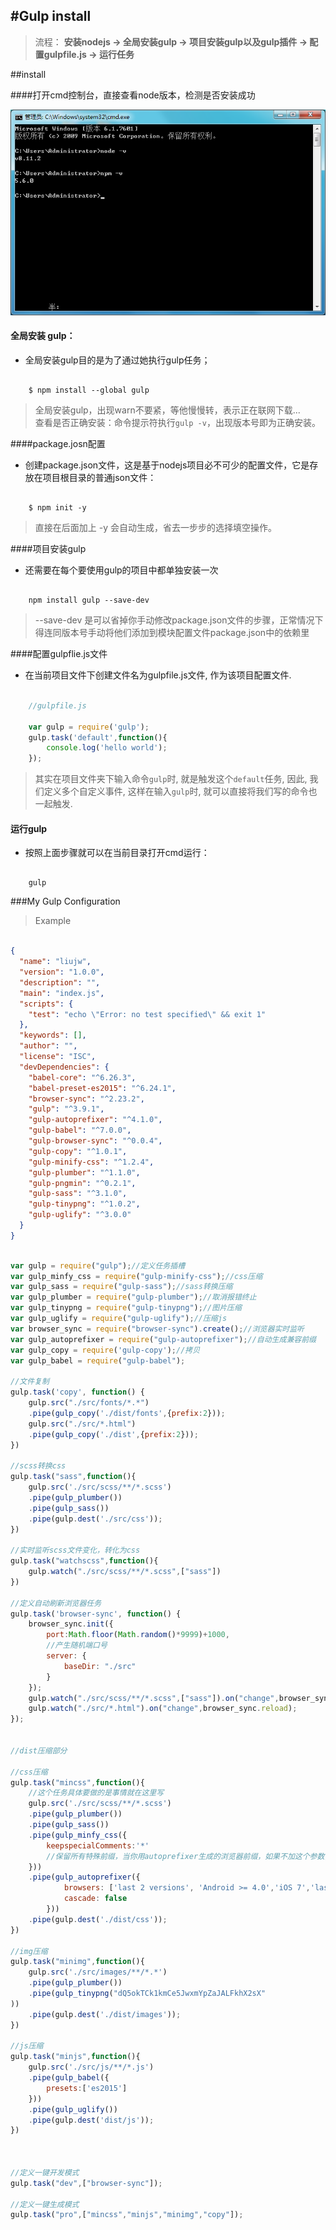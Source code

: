#Gulp install
----------
>流程： **安装nodejs -> 全局安装gulp -> 项目安装gulp以及gulp插件 -> 配置gulpfile.js -> 运行任务**

##install


####打开cmd控制台，直接查看node版本，检测是否安装成功

![node_v](../assets/images/node_v.png)

#### 全局安装 gulp：

* 全局安装gulp目的是为了通过她执行gulp任务；   

```

    $ npm install --global gulp

```
>全局安装gulp，出现warn不要紧，等他慢慢转，表示正在联网下载...   
>查看是否正确安装：命令提示符执行`gulp -v`，出现版本号即为正确安装。   

####package.josn配置

* 创建package.json文件，这是基于nodejs项目必不可少的配置文件，它是存放在项目根目录的普通json文件：

```

    $ npm init -y

```

>直接在后面加上 -y 会自动生成，省去一步步的选择填空操作。   


####项目安装gulp

* 还需要在每个要使用gulp的项目中都单独安装一次

```

    npm install gulp --save-dev

```

>--save-dev 是可以省掉你手动修改package.json文件的步骤，正常情况下得连同版本号手动将他们添加到模块配置文件package.json中的依赖里

####配置gulpflie.js文件

* 在当前项目文件下创建文件名为gulpfile.js文件, 作为该项目配置文件.

```js

    //gulpfile.js

    var gulp = require('gulp');
    gulp.task('default',function(){
        console.log('hello world');
    });

```
>其实在项目文件夹下输入命令`gulp`时, 就是触发这个`default`任务, 因此, 我们定义多个自定义事件, 这样在输入`gulp`时, 就可以直接将我们写的命令也一起触发.   

#### 运行gulp

* 按照上面步骤就可以在当前目录打开cmd运行：


```

    gulp

```


###My Gulp Configuration

>Example

```json

{
  "name": "liujw",
  "version": "1.0.0",
  "description": "",
  "main": "index.js",
  "scripts": {
    "test": "echo \"Error: no test specified\" && exit 1"
  },
  "keywords": [],
  "author": "",
  "license": "ISC",
  "devDependencies": {
    "babel-core": "^6.26.3",
    "babel-preset-es2015": "^6.24.1",
    "browser-sync": "^2.23.2",
    "gulp": "^3.9.1",
    "gulp-autoprefixer": "^4.1.0",
    "gulp-babel": "^7.0.0",
    "gulp-browser-sync": "^0.0.4",
    "gulp-copy": "^1.0.1",
    "gulp-minify-css": "^1.2.4",
    "gulp-plumber": "^1.1.0",
    "gulp-pngmin": "^0.2.1",
    "gulp-sass": "^3.1.0",
    "gulp-tinypng": "^1.0.2",
    "gulp-uglify": "^3.0.0"
  }
}


```



```javascript

var gulp = require("gulp");//定义任务插槽
var gulp_minfy_css = require("gulp-minify-css");//css压缩
var gulp_sass = require("gulp-sass");//sass转换压缩
var gulp_plumber = require("gulp-plumber");//取消报错终止
var gulp_tinypng = require("gulp-tinypng");//图片压缩
var gulp_uglify = require("gulp-uglify");//压缩js
var browser_sync = require("browser-sync").create();//浏览器实时监听
var gulp_autoprefixer = require("gulp-autoprefixer");//自动生成兼容前缀
var gulp_copy = require('gulp-copy');//拷贝
var gulp_babel = require("gulp-babel");

//文件复制
gulp.task('copy', function() {
    gulp.src("./src/fonts/*.*")
    .pipe(gulp_copy('./dist/fonts',{prefix:2}));
    gulp.src("./src/*.html")
    .pipe(gulp_copy('./dist',{prefix:2}));
})

//scss转换css
gulp.task("sass",function(){
	gulp.src('./src/scss/**/*.scss')
	.pipe(gulp_plumber())
	.pipe(gulp_sass())
	.pipe(gulp.dest('./src/css'));
})

//实时监听scss文件变化，转化为css
gulp.task("watchscss",function(){
	gulp.watch("./src/scss/**/*.scss",["sass"])
})

//定义自动刷新浏览器任务
gulp.task('browser-sync', function() {
    browser_sync.init({
    	port:Math.floor(Math.random()*9999)+1000,
    	//产生随机端口号
        server: {
            baseDir: "./src"
        }
    });
    gulp.watch("./src/scss/**/*.scss",["sass"]).on("change",browser_sync.reload)
    gulp.watch("./src/*.html").on("change",browser_sync.reload);
});


//dist压缩部分

//css压缩
gulp.task("mincss",function(){
	//这个任务具体要做的是事情就在这里写
	gulp.src('./src/scss/**/*.scss')
	.pipe(gulp_plumber())
	.pipe(gulp_sass())
	.pipe(gulp_minfy_css({
		keepspecialComments:'*'
		//保留所有特殊前缀，当你用autoprefixer生成的浏览器前缀，如果不加这个参数，有可能将会删除你的部分前缀
	}))
	.pipe(gulp_autoprefixer({
			browsers: ['last 2 versions', 'Android >= 4.0','iOS 7','last 3 Safari versions'],
			cascade: false
		}))
	.pipe(gulp.dest('./dist/css'));
})

//img压缩
gulp.task("minimg",function(){
	gulp.src('./src/images/**/*.*')
	.pipe(gulp_plumber())
	.pipe(gulp_tinypng("dQ5okTCk1kmCe5JwxmYpZaJALFkhX2sX"
))
	.pipe(gulp.dest('./dist/images'));
})

//js压缩
gulp.task("minjs",function(){
	gulp.src('./src/js/**/*.js')
	.pipe(gulp_babel({
		presets:['es2015']
	}))
	.pipe(gulp_uglify())
	.pipe(gulp.dest('dist/js'));
})



//定义一键开发模式
gulp.task("dev",["browser-sync"]);

//定义一键生成模式
gulp.task("pro",["mincss","minjs","minimg","copy"]);

```